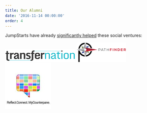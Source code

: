 ```yaml
---
title: Our Alumni
date: '2016-11-14 00:00:00'
order: 4
---
```

JumpStarts have already <u>significantly helped</u> these social ventures:

<div class="mt4">

<img src="/uploads/transfernation-logo-3.png">

<img src="/uploads/pathfinder-logo.png">

<img src="/uploads/mcp-logo-4.jpg">

</div>
